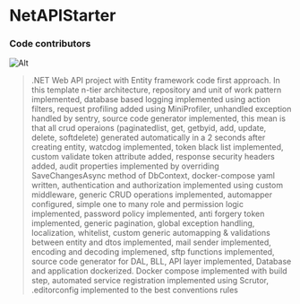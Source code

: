 # NetAPIStarter

### Code contributors

![Alt](https://repobeats.axiom.co/api/embed/f8c50b5c55ce520d8198a81cb6f63150cec32209.svg "Repobeats analytics image")

> .NET Web API project with Entity framework code first approach. In this template n-tier architecture, repository and unit of work pattern implemented,
> database based logging implemented using action filters, request profiling added using MiniProfiler, unhandled exception handled by sentry,
> source code generator implemented, this mean is that all crud operaions (paginatedlist, get, getbyid, add, update, delete, softdelete) generated automatically in a 2 seconds after creating entity,
> watcdog implemented,
> token black list implemented, custom validate token attribute added,
> response security headers added, audit properties implemented by overriding SaveChangesAsync method of DbContext, docker-compose yaml written,
> authentication and authorization implemented using custom middleware, generic CRUD operations implemented, automapper configured,
> simple one to many role and permission logic implemented,
> password policy implemented,
> anti forgery token implemented,
> generic pagination, global exception handling, localization, whitelist, custom generic automapping & validations between entity and dtos implemented,
> mail sender implemented,
> encoding and decoding implemened,
> sftp functions implemented,
> source code generator for DAL, BLL, API layer implemented,
> Database and application dockerized. Docker compose implemented with build step,
> automated service registration implemented using Scrutor,
> .editorconfig implemented to the best conventions rules
